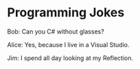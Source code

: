 # Programming Jokes

Bob: Can you C# without glasses?

Alice: Yes, because I live in a Visual Studio.

Jim: I spend all day looking at my Reflection.

